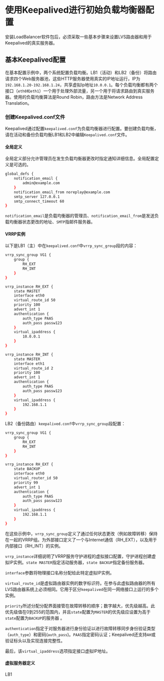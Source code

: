 # 使用Keepalived进行初始负载均衡器配置



安装LoadBalancer软件包后，必须采取一些基本步骤来设置LVS路由器和用于Keepalived的真实服务器。

## 基本Keepalived配置

在基本配置示例中，两个系统配置负载均衡。LB1（活动）和LB2（备份）将路由请求四个Web服务器池，这些HTTP服务器使用真实的IP地址运行，IP为`192.168.1.20-192.168.1.24`，共享虚拟Ip地址`10.0.0.1`。每个负载均衡都有两个接口（`eth0和eth1`）一个用于处理外部流量，另一个用于将请求路由到真实服务器。使用的负载均衡算法是Round Robin，路由方法是Network Address Translation。

### 创建Keepalived.conf文件

Keepalived通过配置`keepalived.conf`为负载均衡器进行配置。要创建负载均衡，请在活动和备份负载均衡LB1和LB2中编辑`Keepalived.conf`文件。

#### 全局定义

全局定义部分允许管理员在发生负载均衡器更改时指定通知详细信息。全局配置定义是可选的。

```bash
global_defs {
    notification_email {
        admin@example.com
    }
    notification_email_from noreplay@example.com
    smtp_server 127.0.0.1
    smtp_connect_timeout 60
}
```

`notification_email`是负载均衡器的管理员、`notification_email_from`是发送负载均衡器状态更改的地址、`SMTP`指邮件服务器。

#### VRRP实例

以下是LB1（主）中在`keepalived.conf`中`vrrp_sync_group`段的内容：

```bash
vrrp_sync_group VG1 {
    group {
        RH_EXT
        RH_INT
    }
}

vrrp_instance RH_EXT {
    state MASTET
    interface eth0
    virtual_route_id 50
    priority 100
    advert_int 1
    authentication {
        auth_type PAAS
        auth_pass passw123
    }
    virtual_ipaddress {
        10.0.0.1
    }
}

vrrp_instance RH_INT {
    state MASTER
    interface eth1
    virtual_route_id 2
    priority 100
    advert_int 1
    authentication {
        auth_type PAAS
        auth_pass passw123
    }
    virtual_ipaddress {
        192.168.1.1
    }
}
```

LB2（备份路由）`keepalived.conf`中`vrrp_sync_group`段配置：

```bash
vrrp_sync_group VG1 {
    group {
        RH_EXT
        RH_INT
    }
}

vrrp_instance RH_EXT {
    state BACKUP
    interface eth0
    virtual_router_id 50
    priority 99
    advert_int 1
    authentication {
        auth_type PAAS
        auth_pass passw123
    }
    virtual_ipaddress {
        192.168.1.1
    }
}
```



在这些示例中，`vrrp_sync_group`定义了通过任何状态更改（例如故障转移）保持在一起的VRRP组。为外部接口定义了一个与Internet通信（RH_EXT），以及用于内部接口（RH_INT）的实例。

`vrrp_instance`详细说明了VRRP服务守护进程的虚拟接口配置，守护进程创建虚拟IP实例。`state MASTER`指定活动服务器，`state BACKUP`指定备份服务器。

`interface`参数将物理接口名称分配给此特定虚拟IP实例。

`virtual_route_id`是虚拟路由器实例的数字标识符。在参与此虚拟路由器的所有LVS路由器系统上必须相同。它用于区分`keepalived`在同一网络接口上运行的多个实例。

`priority`所述分配分配界面接管在故障转移的顺序；数字越大，优先级越高。此优先级值在0到255的范围内，并且`state`配置为`MASTER`的优先级应设置为高于`state`配置为`BACKUP`的服务器 。

`authentication`指定于对服务器进行身份验证以进行故障转移同步身份验证类型（`auth_type`）和密码(`auth_pass`)。`PAAS`指定密码认证；Keepalived还支持`AH`或验证标头以及实现连接完整性。

最后，该`virtual_ipaddress`选项指定接口虚拟IP地址。

#### 虚拟服务器定义

LB1

